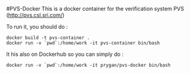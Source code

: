 #PVS-Docker
This is a docker container for the verification system PVS (http://pvs.csl.sri.com/)

To run it, you should do :

```
docker build -t pvs-container .
docker run -v `pwd`:/home/work -it pvs-container bin/bash
```

It his also on Dockerhub so you can simply do : 

```
docker run -v `pwd`:/home/work -it prygan/pvs-docker bin/bash
```

